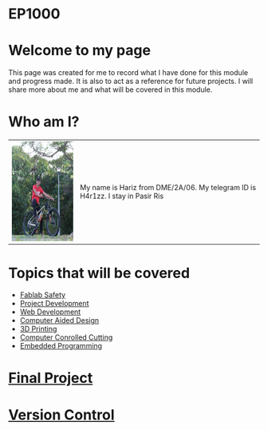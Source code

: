 # EP1000
# Welcome to my page
This page was created for me to record what I have done for this module and progress made. It is also to act as a reference for future projects. I will share more about me and what will be covered in this module.
# Who am I?

|        |                                                 |
|--------|:------------------------------------------------|
| <img src="IMG_20200201_203425_124.jpg" height="200">  | 	My name is Hariz from DME/2A/06. My telegram ID is H4r1zz. I stay in Pasir Ris |

# Topics that will be covered
- [Fablab Safety](fablab_safety.md)
- [Project Development]()
- [Web Development](web_development.md)
- [Computer Aided Design]()
- [3D Printing]()
- [Computer Conrolled Cutting]()
- [Embedded Programming]()
# [Final Project]()
# [Version Control](Version_control.md)
